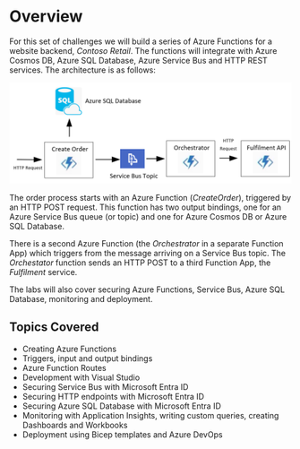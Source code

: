 # Overview

For this set of challenges we will build a series of Azure Functions for a website backend, *Contoso Retail*. The functions will integrate with Azure Cosmos DB, Azure SQL Database, Azure Service Bus and HTTP REST services. The architecture is as follows:

![Architecture](<images/Architecture_Summary.png>)

The order process starts with an Azure Function (*CreateOrder*), triggered by an HTTP POST request. This function has two output bindings, one for an Azure Service Bus queue (or topic) and one for Azure Cosmos DB or Azure SQL Database. 

There is a second Azure Function (the *Orchestrator* in a separate Function App) which triggers from the message arriving on a Service Bus topic. The *Orchestator* function sends an HTTP POST to a third Function App, the *Fulfilment* service.

The labs will also cover securing Azure Functions, Service Bus, Azure SQL Database, monitoring and deployment.

## Topics Covered ##

- Creating Azure Functions
- Triggers, input and output bindings
- Azure Function Routes
- Development with Visual Studio
- Securing Service Bus with Microsoft Entra ID
- Securing HTTP endpoints with Microsoft Entra ID
- Securing Azure SQL Database with Microsoft Entra ID
- Monitoring with Application Insights, writing custom queries, creating Dashboards and Workbooks
- Deployment using Bicep templates and Azure DevOps
